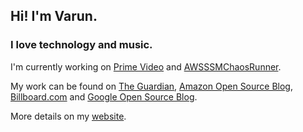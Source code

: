 ## Hi! I'm Varun.
### I love technology and music.
I'm currently working on [Prime Video](https://www.primevideo.com/) and [AWSSSMChaosRunner](https://github.com/amzn/awsssmchaosrunner).

My work can be found on [The Guardian](http://www.theguardian.com/music/2015/jul/23/hip-hop-kanye-west-beats-bob-dylan-breadth-lyrical-vocabulary), [Amazon Open Source Blog](https://aws.amazon.com/blogs/opensource/building-resilient-services-at-prime-video-with-chaos-engineering/), [Billboard.com](http://www.billboard.com/articles/news/6851556/most-profane-artists-most-swear-words-lyrics) and [Google Open Source Blog](https://opensource.googleblog.com/2012/11/students-mixxx-it-up-over-summer.html).

More details on my [website](https://varunjewalikar.com/#projects).
